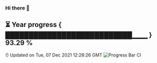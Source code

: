 ### Hi there 👋
⏳ Year progress { ███████████████████████████▁▁▁ } 93.29 %
---
⏰ Updated on Tue, 07 Dec 2021 12:28:26 GMT
![Progress Bar CI](https://github.com/liununu/liununu/workflows/Progress%20Bar%20CI/badge.svg)
